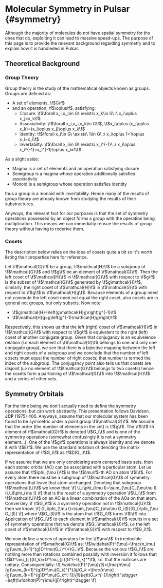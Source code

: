 Molecular Symmetry in Pulsar                                         {#symmetry}
============================

Although the majority of molecules do not have spatial symmetry for the ones
that do, exploiting it can lead to massive speed-ups.  The purpose of this page
is to provide the relevant background regarding symmetry and to explain how it
is handleded in Pulsar.

## Theoretical Background

### Group Theory

Group theory is the study of the mathematical objects known as groups.  Groups
are defined as:

- A set of elements, \f$G\f$
- and an operation, \f$\oplus\f$, satisfying:
  - Closure: \f$\forall x_i,x_j\in G\ \exists\ x_k\in G\ :\ x_i\oplus x_j=x_k\f$
  - Associativity: \f$\forall x_i,x_j,x_k\in G\f$,
       \f$x_i\oplus (x_j\oplus x_k)=(x_i\oplus x_j)\oplus x_k\f$
  - Identity: \f$\forall x_i\in G\ \exists\ 1\in G\ :\ x_i\oplus 1=1\oplus x_i=x_i\f$
  - Invertabilty: \f$\forall x_i\in G\ \exists\ x_i^{-1}\ :\ x_i\oplus x_i^{-1}=x_i^{-1}\oplus x_i=1\f$

As a slight aside:
  - Magma is a set of elements and an operation satisfying closure
  - Semigroup is a magma whose operation additionally satisfies associativity
  - Monoid is a semigroup whose operation satisfies identity

thus a group is a monoid with invertability.  Hence many of the results of group
theory are already known from studying the results of their substructures.

Anyways, the relevant fact for our purposes is that the set of symmetry
operations possessed by an object forms a group with the operation being
multiplication.  This means we can immediatly reusue the results of group theory
without having to rederive them.

### Cosets

The description below relies on the idea of cosets quite a bit so it's worth
listing their properties here for reference.

Let \f$\mathcal{G}\f$ be a group, \f$\mathcal{H}\f$ be a subgroup of
\f$\mathcal{G}\f$ and \f$g\f$ be an element of \f$\mathcal{G}\f$.  Then the
left coset of \f$\mathcal{H}\f$ in \f$\mathcal{G}\f$ with respect to \f$g\f$ is
the subset of \f$\mathcal{G}\f$ generated by \f$g\mathcal{H}\f$, similarly, the
right coset of \f$\mathcal{H}\f$ in \f$\mathcal{G}\f$ with respect to \f$g\f$ is
\f$\mathcal{H}g\f$.  Because elements of a group need not commute the left coset
need not equal the right coset, also cosets are in general not groups, but only
subsets.  Now note:

- \f$g\mathcal{H}=\left(g\mathcal{H}g\right)g^{-1}\f$
- \f$\mathcal{H}g=g\left(g^{-1}\mathcal{H}g\right)\f$

Respectively, this shows us that the left (right) coset of \f$\mathcal{H}\f$ in
\f$\mathcal{G}\f$ with respect to \f$g\f$ is equivelent to the right (left)
coset of another conjugate group.  Given that conjugancy is an equivelence
relation (*i.e* each element of \f$\mathcal{G}\f$ belongs to one and only one
conjugate group), we see that there is a bijective mapping
between the left and right cosets of a subgroup and we conclude that the number
of left cosets must equal the number of right cosets; that number is termed the
index of the subgroup.  The conjugancy point also tells us that cosets are
disjoint (*i.e* no element of \f$\mathcal{G}\f$ belongs to two cosets) hence
the cosets form a partioning of \f$\mathcal{G}\f$ into \f$\mathcal{H}\f$ and a
series of other sets.

## Symmetry Orbitals

For the time being we don't actually need to define the symmetry operations, but
can work abstractly.  This presentation follows Davidson. **JCP** (1975) 400.
Anyways, assume that our molecular system has been found to be symmetric under
a point group \f$\mathcal{G}\f$.  We assume that the order (the number of
elements in the set) is \f$g\f$.  The \f$i\f$-th element of \f$\mathcal{G}\f$ is
denoted \f$G_i\f$ and is one of the symmetry operations (somewhat confusingly it
is not a symmetry element...).  One of the \f$g\f$ operations is always identity
and we denote it with \f$E\f$.  We use the standard notation of denoting the
matrix representation of \f$G_i\f$ as \f$D(G_i)\f$.

If we assume that we are only considering atom centered basis sets, then each
atomic orbital (AO) can be associated with a particular atom.  Let us assume
that \f$\phi_{\mu I}\f$ is the \f$\mu\f$-th AO on atom \f$I\f$.  For every atom
there must be a subgroup of \f$\mathcal{G}\f$ of symmetry operations that leave
that atom unchanged.  Denoting that subgroup \f$\mathcal{U}\f$  we know that:
\f[
U_i\phi_{\mu I}=\sum_{\nu}C_{\mu\nu I}(U_i)\phi_{\nu I}
\f]
that is the result of a symmetry operation \f$U_i\f$ from \f$\mathcal{U}\f$ on
an AO is a linear combination of the AOs on that atom.  Conversley, if \f$G_i\f$
is a symmetry operation not in \f$\mathcal{U}\f$ then we know:
\f[
G_i\phi_{\mu I}=\sum_{\nu}C_{\mu\nu G_i(I)}(G_i)\phi_{\nu G_i(I)}
\f]
where \f$G_i(I)\f$ is the atom that \f$G_i\f$ turns \f$I\f$ into.  Application
of \f$G_i\f$ to each element in \f$\mathcal{U}\f$ results in a set of symmetry
operations that we denote \f$G_i\mathcal{U}\f$, *i.e* the left coset of
\f$\mathcal{U}\f$ in \f$\mathcal{G}\f$ with respect to \f$G_i\f$.

We now define a series of operators for the \f$\mu\f$-th irreducible
representation of \f$\mathcal{G}\f$ as:
\f$\widehat{P}^{\mu}=\frac{n_\mu}{g}\sum_{i=1}^{g}D^\mu(G_i)^{*}G_i\f$.  Because
the various \f$G_i\f$ are nothing more than rotations combined possibly with
inversion it follows that \f$D^\mu_{ij}(G_k)=D^\mu_{ji}(G^{-1}_k)^*\f$, *i.e.*
that the matrices are unitary.  Consequentially:
\f[
\widehat{P}^{\mu}_{ij}=\frac{n_\mu}{g}\sum_{k=1}^{g}D^\mu(G_k)^{*}_{ij}G_k
 =\frac{n_\mu}{g}\sum_{k=1}^{g}D^\mu(G_k^{-1})_{ji}\left(G_k^{-1}\right)^\dagger
 =\left(\widehat{P}^{\mu}_{ji}\right)^\dagger
\f]
